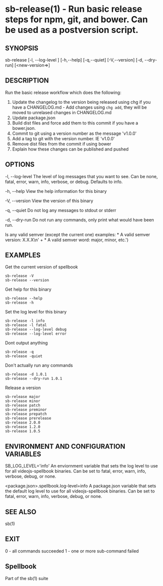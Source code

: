 # sb-release(1) - Run basic release steps for npm, git, and bower. Can be used as a postversion script.

## SYNOPSIS

  sb-release [-l, --log-level <level>] [-h,--help] [-q,--quiet] [-V,--version]
             [-d, --dry-run] [<new-version=<semver-word-or-version>>]

## DESCRIPTION

  Run the basic release workflow which does the following:

  1. Update the changelog to the version being released using chg if you have a CHANGELOG.md
    - Add changes using `chg add`, they will be moved to unrelased changes in CHANGELOG.md
  2. Update package.json
  3. Build dist files and force add them to this commit if you have a bower.json.
  4. Commit to git using a version number as the message 'v1.0.0'
  5. Add a tag to git with the version number. IE 'v1.0.0'
  6. Remove dist files from the commit if using bower
  7. Explain how these changes can be published and pushed

## OPTIONS

  -l, --log-level <level>
    The level of log messages that you want to see. Can be none, fatal, error,
    warn, info, verbose, or debug. Defaults to info.

  -h, --help
    View the help information for this binary

  -V, --version
    View the version of this binary

  -q, --quiet
    Do not log any messages to stdout or stderr

  -d, --dry-run
    Do not run any commands, only print what would have been run.

  <new-version>
    Is any valid semver (except the current one) examples:
      * A valid semver version: X.X.X\n' +
      * A valid semver word: major, minor, etc.')

## EXAMPLES

  Get the current version of spellbook

    sb-release -V
    sb-release --version

  Get help for this binary

    sb-release --help
    sb-release -h

  Set the log level for this binary

    sb-release -l info
    sb-release -l fatal
    sb-release --log-level debug
    sb-release --log-level error

  Dont output anything

    sb-release -q
    sb-release -quiet

  Don't actually run any commands

    sb-release -d 1.0.1
    sb-release --dry-run 1.0.1

  Release a version

    sb-release major
    sb-release minor
    sb-release patch
    sb-release preminor
    sb-release prepatch
    sb-release prerelease
    sb-release 2.0.0
    sb-release 1.2.0
    sb-release 1.0.5

## ENVIRONMENT AND CONFIGURATION VARIABLES

  SB_LOG_LEVEL='info'
    An enviornment variable that sets the log level to use for all videojs-spellbook
    binaries. Can be set to fatal, error, warn, info, verbose, debug, or none.

  <package.json>.spellbook.log-level=info
    A package.json variable that sets the default log level to use for all videojs-spellbook
    binaries. Can be set to fatal, error, warn, info, verbose, debug, or none.

## SEE ALSO

  sb(1)

## EXIT

  0 - all commands succeeded
  1 - one or more sub-command failed

## Spellbook

  Part of the sb(1) suite
